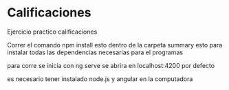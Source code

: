 # Calificaciones
Ejercicio practico calificaciones

Correr el comando
npm install 
esto dentro de la carpeta summary
esto para instalar todas las dependencias necesarias para el programas

para corre se inicia con 
ng serve 
se abrira en localhost:4200
por defecto

es necesario tener instalado node.js y angular en la computadora

